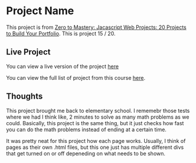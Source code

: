 # Project Name

This project is from [Zero to Mastery: Jacascript Web Projects: 20 Projects to Build Your Portfolio](https://academy.zerotomastery.io/p/javascript-projects).
This is project 15 / 20.

## Live Project

You can view a live version of the project [here](https://rperry99.github.io/math-sprint/)

You can view the full list of project from this course [here](https://github.com/rperry99/ztm-20-javascript-projects).

## Thoughts

This project brought me back to elementary school. I rememebr those tests where we had I think like, 2 minutes to solve as many math problems as we could. Basically, this project is the same thing, but it just checks how fast you can do the math problems instead of ending at a certain time.

It was pretty neat for this project how each page works. Usually, I think of pages as their own .html files, but this one just has multiple different divs that get turned on or off depeneding on what needs to be shown.
